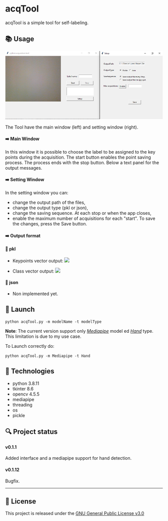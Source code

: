 # acqTool
acqTool is a simple tool for self-labeling.

## :books: Usage

![acqTool Interface](./images/acqToolPic.PNG)

The Tool have the main window (left) and setting window (right).

#### :arrow_right: Main Window

In this window it is possible to choose the label to be assigned to the key points during the acquisition.
The start button enables the point saving process.
The process ends with the stop button.
Below a text panel for the output messages.

#### :arrow_right: Setting Window

In the setting window you can:
- change the output path of the files,
- change the output type (pkl or json),
- change the saving sequence. At each stop or when the app closes,
- enable the maximum number of acquisitions for each "start".
To save the changes, press the Save button.

#### :arrow_right: Output format

#### :small_blue_diamond: pkl
  
  - Keypoints vector output: ![](https://latex.codecogs.com/svg.image?[[x_{1},y_{1},...,x_{n},y_{n}]_{1},...,[x_{1},y_{1},...,x_{n},y_{n}]_{k}]) 
  
  - Class vector output: ![](https://latex.codecogs.com/svg.image?[c_{1},...,c_{n}])
  
#### :small_blue_diamond: json
  
  - Non implemented yet.

## :rocket: Launch
```
python acqTool.py -m modelName -t modelType
```
__Note__: The current version support only [_Mediapipe_](https://github.com/google/mediapipe) model ed [_Hand_](https://google.github.io/mediapipe/solutions/hands) type. This limitation is due to my use case. 

To Launch correctly do:
```
python acqTool.py -m Mediapipe -t Hand
```

## :hammer: Technologies
- python 3.8.11
- tkinter 8.6
- opencv 4.5.5
- mediapipe
- threading
- os
- pickle

## :mag: Project status 
#### v0.1.1
Added interface and a mediapipe support for hand detection.
#### v0.1.12
Bugfix.
___

## :page_facing_up: License

This project is released under the [GNU General Public License v3.0](LICENSE)

